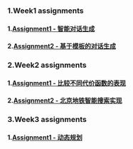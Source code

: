 ### 1.Week1 assignments
#### 1.[Assignment1 - 智能对话生成](.\Week_01_0630\assignments\assignment_01\Assignment-01.ipynb)
#### 2.[Assignment2 - 基于模板的对话生成](.、Week_01_0630/assignments/assignment_02/assignment-01-optional-pattern-match.ipynb)
### 2.Week2 assignments
#### 1.[Assignment1 - 比较不同代价函数的表现](./Week_02_0706/Assignment/Assignment-02.ipynb)
#### 2.[Assignment2 - 北京地铁智能搜索实现](./Week_02_0706/Assignment/metro_path_assignment.ipynb)
### 3.Week3 assignments
#### 1.[Assignment1 - 动态规划](./Week_03_0713/Assignment/Assignment-03.ipynb)






